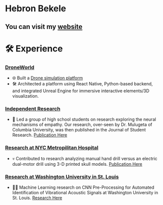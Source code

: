# Hebron Bekele 
## You can visit my <a href="http://www.hebron-bekele.com/">website</a>

# 🛠 Experience
### [DroneWorld](https://github.com/oss-slu/DroneWorld?tab=readme-ov-file) 
- 🌐 Built a [Drone simulation platform](https://github.com/oss-slu/DroneWorld?tab=readme-ov-file)
- 🛠 Architected a platform using React Native, Python-based backend, and integrated Unreal Engine for immersive interactive elements/3D visualization.

### [Independent Research](https://doi.org/10.47611/jsr.v12i4.2281)
- 🧠 Led a group of high school students on research exploring the neural mechanisms of empathy. Our research, over-seen by Dr. Mulugeta of Columbia University, was then published in the Journal of Student Research. [Publication Here](https://doi.org/10.47611/jsr.v12i4.2281)

### [Research at NYC Metropilitan Hospital](https://www.sciencedirect.com/science/article/abs/pii/S0735675723003297) 
- 💀 Contributed to research analyzing manual hand drill versus an electric dual-motor drill using 3-D printed skull models. [Publication Here](https://www.sciencedirect.com/science/article/abs/pii/S0735675723003297)

### [Research at Washington University in St. Louis](https://symposium.foragerone.com/fall-2023-undergraduate-research-symposium/presentations/59614) 
- 🤖🧠 Machine Learning research on CNN Pre-Processing for Automated Identification of Vibrational Acoustic Signals at Washington University in St. Louis. [Research Here](https://symposium.foragerone.com/fall-2023-undergraduate-research-symposium/presentations/59614)

